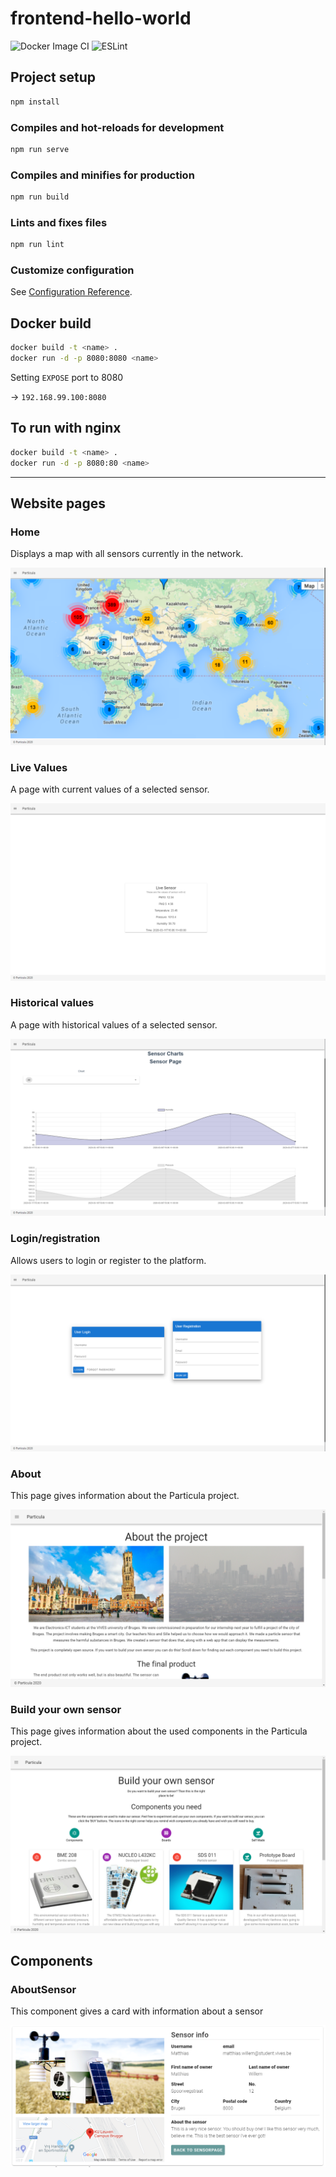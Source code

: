 # frontend-hello-world

![Docker Image CI](https://github.com/vives-projectwerk-2-2020/Frontend/workflows/Docker%20Image%20CI/badge.svg?branch=develop)
![ESLint](https://github.com/vives-projectwerk-2-2020/Frontend/workflows/ESLint/badge.svg?branch=develop)

## Project setup

```bash
npm install
```

### Compiles and hot-reloads for development

```bash
npm run serve
```

### Compiles and minifies for production

```bash
npm run build
```

### Lints and fixes files

```bash
npm run lint
```

### Customize configuration

See [Configuration Reference](https://cli.vuejs.org/config/).

## Docker build

```bash
docker build -t <name> .
docker run -d -p 8080:8080 <name>
```

Setting `EXPOSE` port to 8080

-> `192.168.99.100:8080`

## To run with nginx

```bash
docker build -t <name> .
docker run -d -p 8080:80 <name>
```

---

## Website pages

### Home

Displays a map with all sensors currently in the network.

![Homepage image](./src/img/Homepage.png)

### Live Values

A page with current values of a selected sensor.

![Live values page](./src/img/Live-values.png)

### Historical values

A page with historical values of a selected sensor.

![Historical values page](./src/img/Historical-values.png)

### Login/registration

Allows users to login or register to the platform.

![Login/registration page](./src/img/Login.png)

### About

This page gives information about the Particula project.

![Login/registration page](./src/img/About.png)

### Build your own sensor

This page gives information about the used components in the Particula project.

![Login/registration page](./src/img/BuildYourOwnSensor.png)

## Components

### AboutSensor

This component gives a card with information about a sensor

![AboutSensor Component](./src/img/aboutSensor-component.png)
